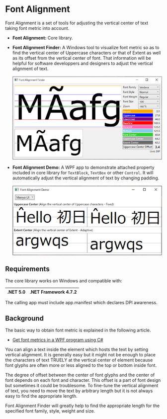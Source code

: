 ﻿# Font Alignment

Font Alignment is a set of tools for adjusting the vertical center of text taking font metric into account.

- __Font Alignment:__ Core library.

- __Font Alignment Finder:__ A Windows tool to visualize font metric so as to find the vertical center of Uppercase characters or that of Extent as well as its offset from the vertical center of font. That information will be helpful for software developpers and designers to adjust the vertical alignment of text.<br /><br />
![Font Alignment Finder](Images/FontAlignmentFinder.png)

- __Font Alignment Demo:__ A WPF app to demonstrate attached property included in core library for `TextBlock`, `TextBox` or other `Control`. It will automatically adjust the vertical alignment of text by changing padding.<br /><br />
![Font Alignment Demo](Images/FontAlignmentDemo.png)

## Requirements

The core library works on Windows and compatible with:

.NET 5.0|.NET Framework 4.7.2
-|-

The calling app must include app.manifest which declares DPI awareness.

## Background

The basic way to obtain font metric is explained in the following article.

 - [Get font metrics in a WPF program using C#](http://csharphelper.com/blog/2015/05/get-font-metrics-in-a-wpf-program-using-c/)

 You can align a text inside the element which hosts the text by setting vertical alignment. It is generally easy but it might not be enough to place the characters of text TRUELY at the vertical center of element because  font glyphs are often more or less aligned to the top or bottom inside font.
 
 The degree of offset between the center of font glyphs and the center of font depends on each font and character. This offset is a part of font design but sometimes it could be troublesome. To fine-tune the vertical alignment of text, you need to move the text by arbitrary length but it is not always easy to find the appropriate length.

Font Alignment Finder will greatly help to find the appropriate length for the specified font family, style, weight and size.
